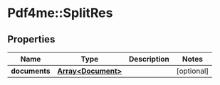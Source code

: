 # Pdf4me::SplitRes

## Properties
Name | Type | Description | Notes
------------ | ------------- | ------------- | -------------
**documents** | [**Array&lt;Document&gt;**](Document.md) |  | [optional] 


